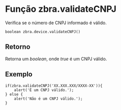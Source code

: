 # Função zbra.validateCNPJ

Verifica se o número de CNPJ informado é válido.

    boolean zbra.device.validateCNPJ()

## Retorno
Retorna um _boolean_, onde _true_ é um CNPJ válido.

## Exemplo

    if(zbra.validateCNPJ('XX.XXX.XXX/XXXX-XX')){
        alert('É um CNPJ válido.');
    } else {
        alert('Não é um CNPJ válido.');
    }
